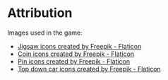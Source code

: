 # Attribution
Images used in the game:
-   <a href="https://www.flaticon.com/free-icons/jigsaw" title="jigsaw icons">Jigsaw icons created by Freepik - Flaticon</a>
-   <a href="https://www.flaticon.com/free-icons/coin" title="coin icons">Coin icons created by Freepik - Flaticon</a>
-   <a href="https://www.flaticon.com/free-icons/pin" title="pin icons">Pin icons created by Freepik - Flaticon</a>
-   <a href="https://www.flaticon.com/free-icons/top-down-car" title="top down car icons">Top down car icons created by Freepik - Flaticon</a>

